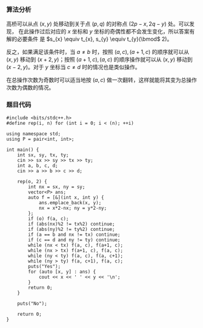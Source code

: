 ### 算法分析
高桥可以从点  $(x, y)$  处移动到关于点  $(p, q)$  的对称点  $(2 p-x, 2 q-y)$  处。可以发现， 在此操作过后对应的  $x$  坐标和  $y$  坐标的奇偶性都不会发生变化，所以答案有解的必要条件 是  $s_{x} \equiv t_{x}, s_{y} \equiv t_{y}(\bmod$  $2)$。

反之，如果满足该条件时，当  $a \neq b$  时，按照  $(a, c),(a+1, c)$  的顺序就可以从  $(x, y)$  移动到  $(x+2, y)$；按照  $(a+1, c),(a, c)$  的顺序操作就可以从  $(x, y)$  移动到  $(x-2, y)$。对于  $y$  坐标当  $c \neq d$  时的情况也是类似操作。

在总操作次数为奇数时可以适当地按  $(a, c)$  做一次翻转，这样就能将其变为总操作次数为偶数的情况。

### 题目代码
```
#include <bits/stdc++.h>
#define rep(i, n) for (int i = 0; i < (n); ++i)

using namespace std;
using P = pair<int, int>;

int main() {
    int sx, sy, tx, ty;
    cin >> sx >> sy >> tx >> ty;
    int a, b, c, d;
    cin >> a >> b >> c >> d;

    rep(o, 2) {
        int nx = sx, ny = sy;
        vector<P> ans;
        auto f = [&](int x, int y) {
            ans.emplace_back(x, y);
            nx = x*2-nx; ny = y*2-ny;
        };
        if (o) f(a, c);
        if (abs(nx)%2 != tx%2) continue;
        if (abs(ny)%2 != ty%2) continue;
        if (a == b and nx != tx) continue;
        if (c == d and ny != ty) continue;
        while (nx < tx) f(a, c), f(a+1, c);
        while (nx > tx) f(a+1, c), f(a, c);
        while (ny < ty) f(a, c), f(a, c+1);
        while (ny > ty) f(a, c+1), f(a, c);
        puts("Yes");
        for (auto [x, y] : ans) {
            cout << x << ' ' << y << '\n';
        }
        return 0;
    }

    puts("No");

    return 0;
}
```